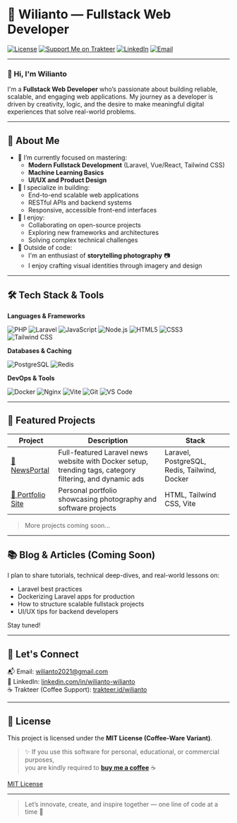 # 🚀 Wilianto — Fullstack Web Developer

[![License](https://img.shields.io/badge/License-MIT-yellow.svg)](LICENSE)
[![Support Me on Trakteer](https://img.shields.io/badge/☕%20Buy%20Me%20a%20Coffee-blue?style=flat-square&logo=buy-me-a-coffee&logoColor=white)](https://trakteer.id/wilianto)
[![LinkedIn](https://img.shields.io/badge/-LinkedIn-0A66C2?style=flat-square&logo=linkedin&logoColor=white)](https://www.linkedin.com/in/wilianto-wilianto-213702258/)
[![Email](https://img.shields.io/badge/-Email-grey?style=flat-square&logo=gmail&logoColor=white)](mailto:wilianto2021@gmail.com)

---

### 👋 Hi, I'm Wilianto

I'm a **Fullstack Web Developer** who’s passionate about building reliable, scalable, and engaging web applications. My journey as a developer is driven by creativity, logic, and the desire to make meaningful digital experiences that solve real-world problems.

---

## 🧠 About Me

- 🌱 I’m currently focused on mastering:
  - **Modern Fullstack Development** (Laravel, Vue/React, Tailwind CSS)
  - **Machine Learning Basics**
  - **UI/UX and Product Design**
- 🔧 I specialize in building:
  - End-to-end scalable web applications
  - RESTful APIs and backend systems
  - Responsive, accessible front-end interfaces
- 🧩 I enjoy:
  - Collaborating on open-source projects
  - Exploring new frameworks and architectures
  - Solving complex technical challenges
- 📸 Outside of code:
  - I'm an enthusiast of **storytelling photography** 📷
  - I enjoy crafting visual identities through imagery and design

---

## 🛠 Tech Stack & Tools

**Languages & Frameworks**

![PHP](https://img.shields.io/badge/-PHP-777BB4?style=flat-square&logo=php&logoColor=ffffff)
![Laravel](https://img.shields.io/badge/-Laravel-FF2D20?style=flat-square&logo=laravel&logoColor=white)
![JavaScript](https://img.shields.io/badge/-JavaScript-F7DF1E?style=flat-square&logo=javascript&logoColor=black)
![Node.js](https://img.shields.io/badge/-Node.js-339933?style=flat-square&logo=node.js&logoColor=white)
![HTML5](https://img.shields.io/badge/-HTML5-E34F26?style=flat-square&logo=html5&logoColor=ffffff)
![CSS3](https://img.shields.io/badge/-CSS3-1572B6?style=flat-square&logo=css3)
![Tailwind CSS](https://img.shields.io/badge/-Tailwind%20CSS-38B2AC?style=flat-square&logo=tailwind-css&logoColor=white)

**Databases & Caching**

![PostgreSQL](https://img.shields.io/badge/-PostgreSQL-4169E1?style=flat-square&logo=postgresql&logoColor=white)
![Redis](https://img.shields.io/badge/-Redis-DC382D?style=flat-square&logo=redis&logoColor=white)

**DevOps & Tools**

![Docker](https://img.shields.io/badge/-Docker-2496ED?style=flat-square&logo=docker&logoColor=white)
![Nginx](https://img.shields.io/badge/-Nginx-269539?style=flat-square&logo=nginx&logoColor=white)
![Vite](https://img.shields.io/badge/-Vite-646CFF?style=flat-square&logo=vite&logoColor=white)
![Git](https://img.shields.io/badge/-Git-F05032?style=flat-square&logo=git&logoColor=white)
![VS Code](https://img.shields.io/badge/-VS%20Code-007ACC?style=flat-square&logo=visual-studio-code&logoColor=white)

---

## 📁 Featured Projects

| Project | Description | Stack |
|--------|-------------|-------|
| [📰 NewsPortal](https://github.com/wilianto11/website-berita) | Full-featured Laravel news website with Docker setup, trending tags, category filtering, and dynamic ads | Laravel, PostgreSQL, Redis, Tailwind, Docker |
| [💼 Portfolio Site](#) | Personal portfolio showcasing photography and software projects | HTML, Tailwind CSS, Vite |

> More projects coming soon...

---

## 📚 Blog & Articles (Coming Soon)

I plan to share tutorials, technical deep-dives, and real-world lessons on:

- Laravel best practices
- Dockerizing Laravel apps for production
- How to structure scalable fullstack projects
- UI/UX tips for backend developers

Stay tuned!

---

## 🤝 Let's Connect

📬 Email: [wilianto2021@gmail.com](mailto:wilianto2021@gmail.com)  
💼 LinkedIn: [linkedin.com/in/wilianto-wilianto](https://www.linkedin.com/in/wilianto-wilianto-213702258/)  
☕ Trakteer (Coffee Support): [trakteer.id/wilianto](https://trakteer.id/wilianto)

---

## 📄 License

This project is licensed under the **MIT License (Coffee-Ware Variant)**.

> ✨ If you use this software for personal, educational, or commercial purposes,  
> you are kindly required to **[buy me a coffee](https://trakteer.id/wilianto)** ☕

[MIT License](https://github.com/wilianto11/LICENSE?tab=License-1-ov-file)

---

> Let’s innovate, create, and inspire together — one line of code at a time 🚀
